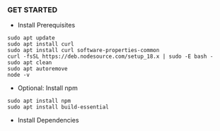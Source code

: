 ### GET STARTED

- Install Prerequisites
```
sudo apt update
sudo apt install curl
sudo apt install curl software-properties-common
curl -fsSL https://deb.nodesource.com/setup_18.x | sudo -E bash -
sudo apt clean
sudo apt autoremove
node -v
```

- Optional: Install npm
```
sudo apt install npm
sudo apt install build-essential
```
- Install Dependencies